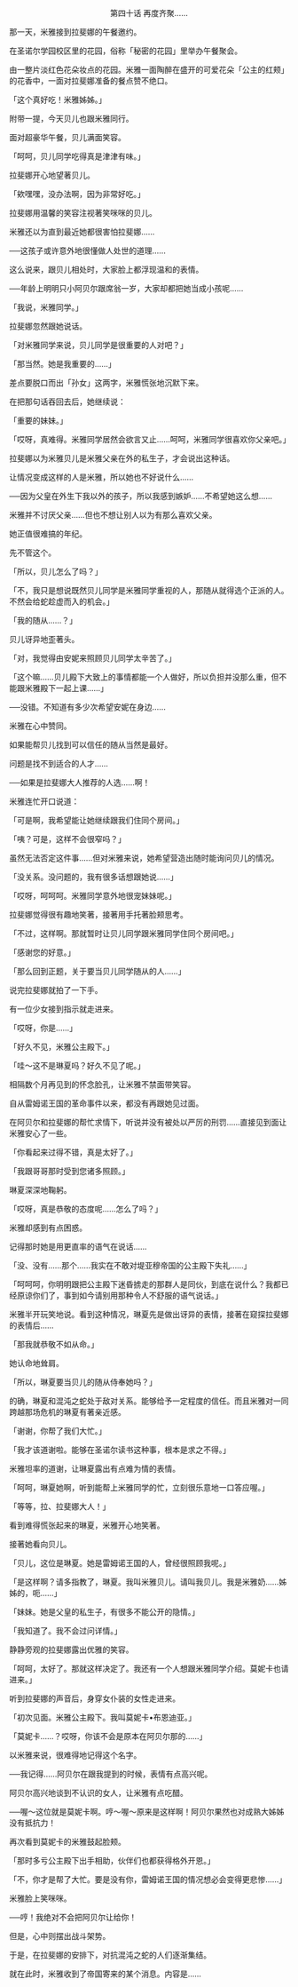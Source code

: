 <p align="center">第四十话 再度齐聚……</p>

那一天，米雅接到拉斐娜的午餐邀约。

在圣诺尔学园校区里的花园，俗称「秘密的花园」里举办午餐聚会。

由一整片淡红色花朵妆点的花园。米雅一面陶醉在盛开的可爱花朵「公主的红颊」的花香中，一面对拉斐娜准备的餐点赞不绝口。

「这个真好吃！米雅姊姊。」

附带一提，今天贝儿也跟米雅同行。

面对超豪华午餐，贝儿满面笑容。

「呵呵，贝儿同学吃得真是津津有味。」

拉斐娜开心地望著贝儿。

「欸嘿嘿，没办法啊，因为非常好吃。」

拉斐娜用温馨的笑容注视著笑咪咪的贝儿。

米雅还以为直到最近她都很害怕拉斐娜……

──这孩子或许意外地很懂做人处世的道理……

这么说来，跟贝儿相处时，大家脸上都浮现温和的表情。

──年龄上明明只小阿贝尔跟席翁一岁，大家却都把她当成小孩呢……

「我说，米雅同学。」

拉斐娜忽然跟她说话。

「对米雅同学来说，贝儿同学是很重要的人对吧？」

「那当然。她是我重要的……」

差点要脱口而出「孙女」这两字，米雅慌张地沉默下来。

在把那句话吞回去后，她继续说：

「重要的妹妹。」

「哎呀，真难得。米雅同学居然会欲言又止……呵呵，米雅同学很喜欢你父亲吧。」

拉斐娜以为米雅贝儿是米雅父亲在外的私生子，才会说出这种话。

让情况变成这样的人是米雅，所以她也不好说什么……

──因为父皇在外生下我以外的孩子，所以我感到嫉妒……不希望她这么想……

米雅并不讨厌父亲……但也不想让别人以为有那么喜欢父亲。

她正值很难搞的年纪。

先不管这个。

「所以，贝儿怎么了吗？」

「不，我只是想说既然贝儿同学是米雅同学重视的人，那随从就得选个正派的人。不然会给蛇趁虚而入的机会。」

「我的随从……？」

贝儿讶异地歪著头。

「对，我觉得由安妮来照顾贝儿同学太辛苦了。」

「这个嘛……贝儿殿下大致上的事情都能一个人做好，所以负担并没那么重，但不能跟米雅殿下一起上课……」

──没错。不知道有多少次希望安妮在身边……

米雅在心中赞同。

如果能帮贝儿找到可以信任的随从当然是最好。

问题是找不到适合的人才……

──如果是拉斐娜大人推荐的人选……啊！

米雅连忙开口说道：

「可是啊，我希望能让她继续跟我们住同个房间。」

「咦？可是，这样不会很窄吗？」

虽然无法否定这件事……但对米雅来说，她希望营造出随时能询问贝儿的情况。

「没关系。没问题的，我有很多话想跟她说……」

「哎呀，呵呵呵。米雅同学意外地很宠妹妹呢。」

拉斐娜觉得很有趣地笑著，接著用手托著脸颊思考。

「不过，这样啊。那就暂时让贝儿同学跟米雅同学住同个房间吧。」

「感谢您的好意。」

「那么回到正题，关于要当贝儿同学随从的人……」

说完拉斐娜就拍了一下手。

有一位少女接到指示就走进来。

「哎呀，你是……」

「好久不见，米雅公主殿下。」

「哇～这不是琳夏吗？好久不见了呢。」

相隔数个月再见到的怀念脸孔，让米雅不禁面带笑容。

自从雷姆诺王国的革命事件以来，都没有再跟她见过面。

在阿贝尔和拉斐娜的帮忙求情下，听说并没有被处以严厉的刑罚……直接见到面让米雅安心了一些。

「你看起来过得不错，真是太好了。」

「我跟哥哥那时受到您诸多照顾。」

琳夏深深地鞠躬。

「哎呀，真是恭敬的态度呢……怎么了吗？」

米雅却感到有点困惑。

记得那时她是用更直率的语气在说话……

「没、没有……那个……我实在不敢对堤亚穆帝国的公主殿下失礼……」

「呵呵呵，你明明跟把公主殿下迷昏掳走的那群人是同伙，到底在说什么？我都已经原谅你们了，事到如今请别用那种令人不舒服的语气说话。」

米雅半开玩笑地说。看到这种情况，琳夏先是做出讶异的表情，接著在窥探拉斐娜的表情后……

「那我就恭敬不如从命。」

她认命地耸肩。

「所以，琳夏要当贝儿的随从侍奉她吗？」

的确，琳夏和混沌之蛇处于敌对关系。能够给予一定程度的信任。而且米雅对一同跨越那场危机的琳夏有著亲近感。

「谢谢，你帮了我们大忙。」

「我才该道谢啦。能够在圣诺尔读书这种事，根本是求之不得。」

米雅坦率的道谢，让琳夏露出有点难为情的表情。

「呵呵，琳夏她啊，听到能帮上米雅同学的忙，立刻很乐意地一口答应喔。」

「等等，拉、拉斐娜大人！」

看到难得慌张起来的琳夏，米雅开心地笑著。

接著她看向贝儿。

「贝儿，这位是琳夏。她是雷姆诺王国的人，曾经很照顾我呢。」

「是这样啊？请多指教了，琳夏。我叫米雅贝儿。请叫我贝儿。我是米雅奶……姊姊的，呃……」

「妹妹。她是父皇的私生子，有很多不能公开的隐情。」

「我知道了。我不会过问详情。」

静静旁观的拉斐娜露出优雅的笑容。

「呵呵，太好了。那就这样决定了。我还有一个人想跟米雅同学介绍。莫妮卡也请进来。」

听到拉斐娜的声音后，身穿女仆装的女性走进来。

「初次见面。米雅公主殿下。我叫莫妮卡•布恩迪亚。」

「莫妮卡……？哎呀，你该不会是原本在阿贝尔那的……」

以米雅来说，很难得地记得这个名字。

──我记得……阿贝尔在跟我提到的时候，表情有点高兴呢。

阿贝尔高兴地谈到不认识的女人，让米雅有点吃醋。

──喔～这位就是莫妮卡啊。哼～喔～原来是这样啊！阿贝尔果然也对成熟大姊姊没有抵抗力！

再次看到莫妮卡的米雅鼓起脸颊。

「那时多亏公主殿下出手相助，伙伴们也都获得格外开恩。」

「不，你才是帮了大忙。要是没有你，雷姆诺王国的情况想必会变得更悲惨……」

米雅脸上笑咪咪。

──哼！我绝对不会把阿贝尔让给你！

但是，心中则摆出战斗架势。

于是，在拉斐娜的安排下，对抗混沌之蛇的人们逐渐集结。

就在此时，米雅收到了帝国寄来的某个消息。内容是……


